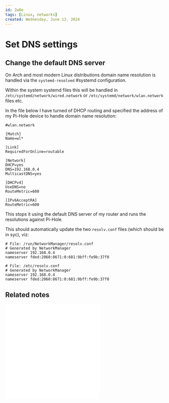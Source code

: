 ```yaml
---
id: 2w0e
tags: [Linux, networks]
created: Wednesday, June 12, 2024
---
```


# Set DNS settings

## Change the default DNS server

On Arch and most modern Linux distributions domain name resolution is handled
via the `systemd-resolved` #systemd configuration.

Within the system systemd files this will be handled in
`/etc/systemd/network/wired.network` or `/etc/systemd/network/wlan.network`
files etc.

In the file below I have turned of DHCP routing and specified the address of my
Pi-Hole device to handle domain name resolution:

```
#wlan.network

[Match]
Name=wl*

[Link]
RequiredForOnline=routable

[Network]
DHCP=yes
DNS=192.168.0.4
MulticastDNS=yes

[DHCPv4]
UseDNS=no
RouteMetric=600

[IPv6AcceptRA]
RouteMetric=600

```

This stops it using the default DNS server of my router and runs the resolutions
against Pi-Hole.

This should automatically update the two `resolv.conf` files (which should be in
syc), viz:

```
# File: /run/NetworkManager/resolv.conf
# Generated by NetworkManager
nameserver 192.168.0.4
nameserver fded:2060:8671:0:681:9bff:fe9b:37f0

```

```
# File: /etc/resolv.conf
# Generated by NetworkManager
nameserver 192.168.0.4
nameserver fded:2060:8671:0:681:9bff:fe9b:37f0

```

## Related notes

![Network scanning](static/Network_scanning.md)
![Network debugging](static/Network_debugging.md)
